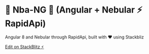 # :basketball: Nba-NG :basketball: (Angular + Nebular ⚡ RapidApi) 

Angular 8 and Nebular through RapidApi, built with :heart: using Stackbliz 

[Edit on StackBlitz ⚡️](https://stackblitz.com/edit/nba-api-poc)
